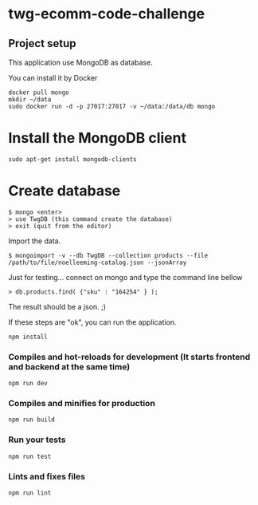 # twg-ecomm-code-challenge

## Project setup

This application use MongoDB as database.

You can install it by Docker
```
docker pull mongo
mkdir ~/data
sudo docker run -d -p 27017:27017 -v ~/data:/data/db mongo
```

# Install the MongoDB client
```
sudo apt-get install mongodb-clients
```

# Create database
```
$ mongo <enter>
> use TwgDB (this command create the database)
> exit (quit from the editor)
```

Import the data.
```
$ mongoimport -v --db TwgDB --collection products --file /path/to/file/noelleeming-catalog.json --jsonArray
```

Just for testing... connect on mongo and type the command line bellow
```
> db.products.find( {"sku" : "164254" } );
```

The result should be a json. ;)

If these steps are "ok", you can run the application.


```
npm install
```

### Compiles and hot-reloads for development (It starts frontend and backend at the same time)
```
npm run dev
```

### Compiles and minifies for production
```
npm run build
```

### Run your tests
```
npm run test
```

### Lints and fixes files
```
npm run lint
```
